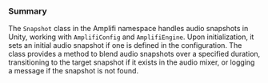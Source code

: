 ### Summary

The `Snapshot` class in the Amplifi namespace handles audio snapshots in Unity, working with `AmplifiConfig` and `AmplifiEngine`. Upon initialization, it sets an initial audio snapshot if one is defined in the configuration. The class provides a method to blend audio snapshots over a specified duration, transitioning to the target snapshot if it exists in the audio mixer, or logging a message if the snapshot is not found.